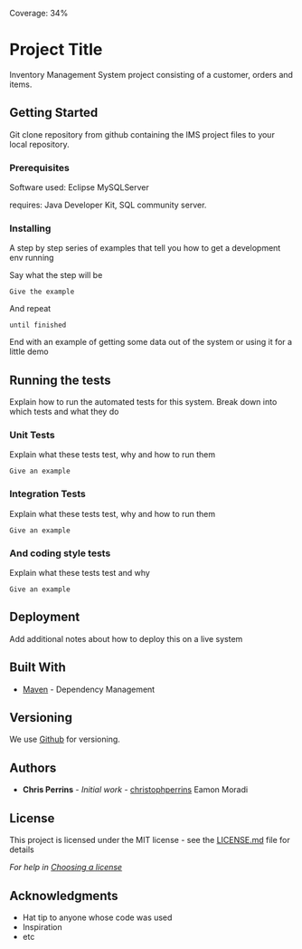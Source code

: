 Coverage: 34%
# Project Title

Inventory Management System project consisting of a customer, orders and items.

## Getting Started

Git clone repository from github containing the IMS project files to your local repository.

### Prerequisites

Software used:
Eclipse
MySQLServer

requires: Java Developer Kit, SQL community server.



### Installing

A step by step series of examples that tell you how to get a development env running

Say what the step will be

```
Give the example
```

And repeat

```
until finished
```

End with an example of getting some data out of the system or using it for a little demo

## Running the tests

Explain how to run the automated tests for this system. Break down into which tests and what they do

### Unit Tests 

Explain what these tests test, why and how to run them

```
Give an example
```

### Integration Tests 
Explain what these tests test, why and how to run them

```
Give an example
```

### And coding style tests

Explain what these tests test and why

```
Give an example
```

## Deployment

Add additional notes about how to deploy this on a live system

## Built With

* [Maven](https://maven.apache.org/) - Dependency Management

## Versioning

We use [Github](http://Github.com/) for versioning.

## Authors

* **Chris Perrins** - *Initial work* - [christophperrins](https://github.com/christophperrins)
Eamon Moradi

## License

This project is licensed under the MIT license - see the [LICENSE.md](LICENSE.md) file for details 

*For help in [Choosing a license](https://choosealicense.com/)*

## Acknowledgments

* Hat tip to anyone whose code was used
* Inspiration
* etc
